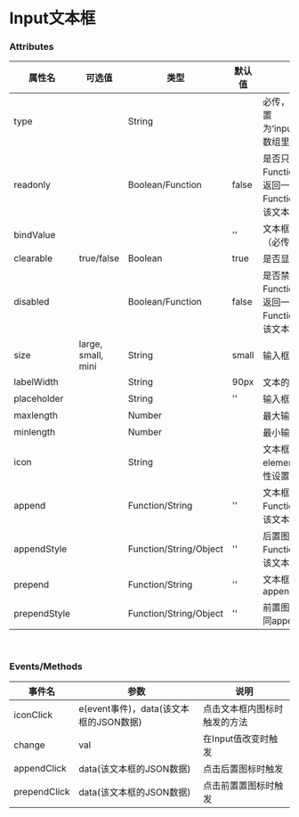 # Input文本框

### Attributes

属性名|可选值|类型|默认值|说明
-|-|-|-|-
type||String||必传，文本框的type需设置为‘input’(searchControls数组里的对象属性，下同)
readonly||Boolean/Function|false|是否只读（如果为Function类型，则结果需返回一个布尔值，data为Function时的参数，值为该文本框的JSON数据）
bindValue|||''|文本框双向绑定的属性（必传！！！）
clearable|true/false|Boolean|true|是否显示清空文本的按钮
disabled||Boolean/Function|false|是否禁用（如果为Function类型，则结果需返回一个布尔值，data为Function时的参数，值为该文本框的JSON数据）
size|large, small, mini|String|small|输入框尺寸
labelWidth||String|90px|文本的宽度
placeholder||String|''|输入框占位文本
maxlength||Number||最大输入长度
minlength||Number||最小输入长度
icon||String||文本框内的图标，详见element-ui文本框icon属性设置
append||Function/String|''|文本框的后置图标，当为Function时，参数data为该文本框的JSON数据
appendStyle||Function/String/Object|''|后置图标样式设置，当为Function时，参数data为该文本框的JSON数据
prepend||Function/String|''|文本框前置图标，用法同append
prependStyle||Function/String/Object|''|前置图标样式设置，用法同appendStyle

<br />

### Events/Methods

事件名|参数|说明
-|-|-
iconClick|e(event事件)，data(该文本框的JSON数据)|点击文本框内图标时触发的方法
change|val|在Input值改变时触发
appendClick|data(该文本框的JSON数据)|点击后置图标时触发
prependClick|data(该文本框的JSON数据)|点击前置置图标时触发

